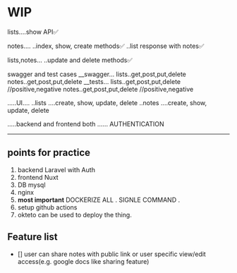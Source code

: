 # WIP
lists....show API✅

notes....
    ..index, show, create methods✅
    ..list response with notes✅

lists,notes...
    ..update and delete methods✅


swagger and test cases
__swagger...
lists..get,post,put,delete
notes..get,post,put,delete
__tests...
lists..get,post,put,delete //positive,negative
notes..get,post,put,delete //positive,negative


.....UI....
..lists ....create, show, update,  delete
..notes ....create, show, update, delete



.....backend and frontend both ...... AUTHENTICATION 




_______


## points for practice
1. backend Laravel with Auth
2. frontend Nuxt
3. DB mysql
4. nginx 
5. **most important** DOCKERIZE ALL . SIGNLE COMMAND .
6. setup github actions
7. okteto can be used to deploy the thing.


## Feature list
- [] user can share notes with public link or user specific view/edit access(e.g. google docs like sharing feature)


